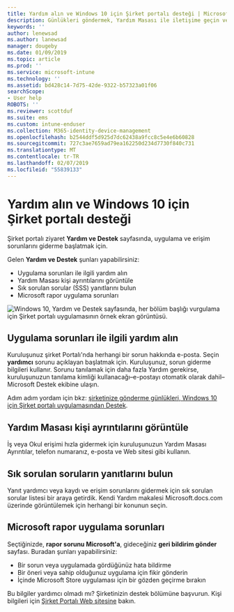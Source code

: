 ```yaml
---
title: Yardım alın ve Windows 10 için Şirket portalı desteği | Microsoft Docs
description: Günlükleri göndermek, Yardım Masası ile iletişime geçin ve Şirket portalı Yardım ve Destek sayfasında SSS'leri okuyun.
keywords: ''
author: lenewsad
ms.author: lanewsad
manager: dougeby
ms.date: 01/09/2019
ms.topic: article
ms.prod: ''
ms.service: microsoft-intune
ms.technology: ''
ms.assetid: bd428c14-7d75-42de-9322-b57323a01f06
searchScope:
- User help
ROBOTS: ''
ms.reviewer: scottduf
ms.suite: ems
ms.custom: intune-enduser
ms.collection: M365-identity-device-management
ms.openlocfilehash: b2544ddf5d925d7dc62438a9fcc8c5e4e6b60828
ms.sourcegitcommit: 727c3ae7659ad79ea162250d234d7730f840c731
ms.translationtype: MT
ms.contentlocale: tr-TR
ms.lasthandoff: 02/07/2019
ms.locfileid: "55839133"
---
```

# <a name="get-help-and-support-in-company-portal-for-windows-10"></a>Yardım alın ve Windows 10 için Şirket portalı desteği

Şirket portalı ziyaret **Yardım ve Destek** sayfasında, uygulama ve erişim sorunlarını giderme başlatmak için.   

Gelen **Yardım ve Destek** şunları yapabilirsiniz:  

* Uygulama sorunları ile ilgili yardım alın
* Yardım Masası kişi ayrıntılarını görüntüle
* Sık sorulan sorular (SSS) yanıtlarını bulun 
* Microsoft rapor uygulama sorunları

![Windows 10, Yardım ve Destek sayfasında, her bölüm başlığı vurgulama için Şirket portalı uygulamasının örnek ekran görüntüsü.](./media/1812_UCP_Help_Support_sections.png)  

## <a name="get-help-with-app-problems"></a>Uygulama sorunları ile ilgili yardım alın

Kuruluşunuz şirket Portalı'nda herhangi bir sorun hakkında e-posta. Seçin **yardımcı** sorunu açıklayan başlatmak için. Kuruluşunuz, sorun giderme bilgileri kullanır. Sorunu tanılamak için daha fazla Yardım gerekirse, kuruluşunuzun tanılama kimliği kullanacağı&ndash;e-postayı otomatik olarak dahil&ndash;Microsoft Destek ekibine ulaşın.  

Adım adım yordam için bkz: [şirketinize gönderme günlükleri, Windows 10 için Şirket portalı uygulamasından Destek](send-logs-to-your-it-admin-cp-windows.md).  

## <a name="view-helpdesk-contact-details"></a>Yardım Masası kişi ayrıntılarını görüntüle  
İş veya Okul erişimi hızla gidermek için kuruluşunuzun Yardım Masası Ayrıntılar, telefon numaranız, e-posta ve Web sitesi gibi kullanın.  

## <a name="find-answers-to-frequently-asked-questions"></a>Sık sorulan soruların yanıtlarını bulun  
Yanıt yardımcı veya kaydı ve erişim sorunlarını gidermek için sık sorulan sorular listesi bir araya getirdik. Kendi Yardım makalesi Microsoft.docs.com üzerinde görüntülemek için herhangi bir konunun seçin.  

## <a name="report-app-problems-to-microsoft"></a>Microsoft rapor uygulama sorunları  
Seçtiğinizde, **rapor sorunu Microsoft'a**, gideceğiniz **geri bildirim gönder** sayfası. Buradan şunları yapabilirsiniz:

* Bir sorun veya uygulamada gördüğünüz hata bildirme  
* Bir öneri veya sahip olduğunuz uygulama için fikir gönderin  
* İçinde Microsoft Store uygulaması için bir gözden geçirme bırakın   


Bu bilgiler yardımcı olmadı mı? Şirketinizin destek bölümüne başvurun. Kişi bilgileri için [Şirket Portalı Web sitesine](https://go.microsoft.com/fwlink/?linkid=2010980) bakın.
